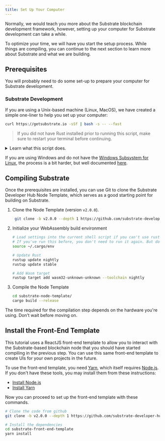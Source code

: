 ```yaml
---
title: Set Up Your Computer
---
```


Normally, we would teach you more about the Substrate blockchain development framework, however,
setting up your computer for Substrate development can take a while.

To optimize your time, we will have you start the setup process. While things are compiling, you can
continue to the next section to learn more about Substrate and what we are building.

## Prerequisites

You will probably need to do some set-up to prepare your computer for Substrate development.

### Substrate Development

If you are using a Unix-based machine (Linux, MacOS), we have created a simple one-liner to help you
set up your computer:

```bash
curl https://getsubstrate.io -sSf | bash -s -- --fast
```

> If you did not have Rust installed prior to running this script, make sure to restart your
> terminal before continuing.

<details>
<summary>Learn what this script does.</summary>

> You can view the source code for this script by visiting
> [https://getsubstrate.io](https://getsubstrate.io) in your browser.

It will automatically install:

- [CMake](https://cmake.org/install/)
- [pkg-config](https://www.freedesktop.org/wiki/Software/pkg-config/)
- [OpenSSL](https://www.openssl.org/)
- [Git](https://git-scm.com/downloads)
- [Rust](https://www.rust-lang.org/tools/install)

</details>

If you are using Windows and do not have the
[Windows Subsystem for Linux](https://docs.microsoft.com/en-us/windows/wsl/install-win10), the
process is a bit harder, but well documented
[here](../../knowledgebase/getting-started/windows-users).

## Compiling Substrate

Once the prerequisites are installed, you can use Git to clone the Substrate Developer Hub Node
Template, which serves as a good starting point for building on Substrate.

1. Clone the Node Template (version `v2.0.0`).

   ```bash
   	git clone -b v2.0.0 --depth 1 https://github.com/substrate-developer-hub/substrate-node-template
   ```

2. Initialize your WebAssembly build environment

   ```bash
   # Load settings into the current shell script if you can't use rustup command
   # If you've run this before, you don't need to run it again. But doing so is harmless.
   source ~/.cargo/env

   # Update Rust
   rustup update nightly
   rustup update stable

   # Add Wasm target
   rustup target add wasm32-unknown-unknown --toolchain nightly
   ```

3. Compile the Node Template

   ```bash
   cd substrate-node-template/
   cargo build --release
   ```

The time required for the compilation step depends on the hardware you're using. Don't wait before
moving on.

## Install the Front-End Template

This tutorial uses a ReactJS front-end template to allow you to interact with the Substrate-based
blockchain node that you should have started compiling in the previous step. You can use this same
front-end template to create UIs for your own projects in the future.

To use the front-end template, you need [Yarn](https://yarnpkg.com), which itself requires
[Node.js](https://nodejs.org/). If you don't have these tools, you may install them from these
instructions:

- [Install Node.js](https://nodejs.org/en/download/)
- [Install Yarn](https://yarnpkg.com/lang/en/docs/install/)

Now you can proceed to set up the front-end template with these commands.

```bash
# Clone the code from github
git clone -b v2.0.0 --depth 1 https://github.com/substrate-developer-hub/substrate-front-end-template

# Install the dependencies
cd substrate-front-end-template
yarn install
```
